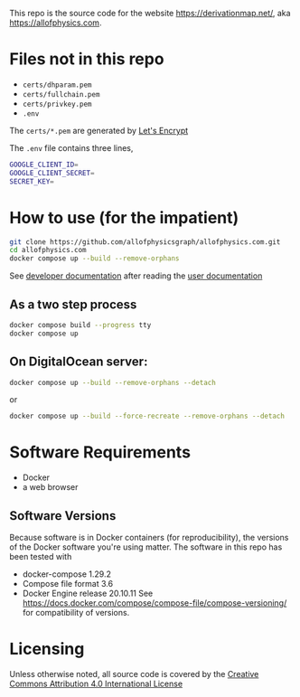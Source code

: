 
This repo is the source code for the website <https://derivationmap.net/>, aka <https://allofphysics.com>.



# Files not in this repo
 * `certs/dhparam.pem`
 * `certs/fullchain.pem`
 * `certs/privkey.pem`
 * `.env`

The `certs/*.pem` are generated by [Let's Encrypt](https://letsencrypt.org/)

The `.env` file contains three lines,
```bash
GOOGLE_CLIENT_ID=
GOOGLE_CLIENT_SECRET=
SECRET_KEY=
```

# How to use (for the impatient)

```bash
git clone https://github.com/allofphysicsgraph/allofphysics.com.git
cd allofphysics.com
docker compose up --build --remove-orphans
```

See [developer documentation](https://derivationmap.net/developer_documentation?referrer=github_README) after reading the [user documentation](https://derivationmap.net/user_documentation)


## As a two step process
```bash
docker compose build --progress tty
docker compose up
```
## On DigitalOcean server:

```bash
docker compose up --build --remove-orphans --detach
```
or
```bash
docker compose up --build --force-recreate --remove-orphans --detach
```

# Software Requirements

* Docker
* a web browser

## Software Versions

Because software is in Docker containers (for reproducibility), the versions of the Docker software you're using matter. The
software in this repo has been tested with
* docker-compose 1.29.2
* Compose file format 3.6
* Docker Engine release 20.10.11
See <https://docs.docker.com/compose/compose-file/compose-versioning/> for compatibility of versions.


# Licensing

Unless otherwise noted, all source code is covered by the [Creative Commons Attribution 4.0 International License](http://creativecommons.org/licenses/by/4.0/)
